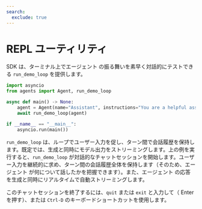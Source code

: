 ```yaml
---
search:
  exclude: true
---
```

# REPL ユーティリティ

SDK は、ターミナル上でエージェント の振る舞いを素早く対話的にテストできる `run_demo_loop` を提供します。


```python
import asyncio
from agents import Agent, run_demo_loop

async def main() -> None:
    agent = Agent(name="Assistant", instructions="You are a helpful assistant.")
    await run_demo_loop(agent)

if __name__ == "__main__":
    asyncio.run(main())
```

`run_demo_loop` は、ループでユーザー入力を促し、ターン間で会話履歴を保持します。既定では、生成と同時にモデル出力をストリーミングします。上の例を実行すると、`run_demo_loop` が対話的なチャットセッションを開始します。ユーザー入力を継続的に求め、ターン間の会話履歴全体を保持します（そのため、エージェント が何について話したかを把握できます）。また、エージェント の応答を生成と同時にリアルタイムで自動ストリーミングします。

このチャットセッションを終了するには、`quit` または `exit` と入力して（ Enter を押す）、または `Ctrl-D` のキーボードショートカットを使用します。